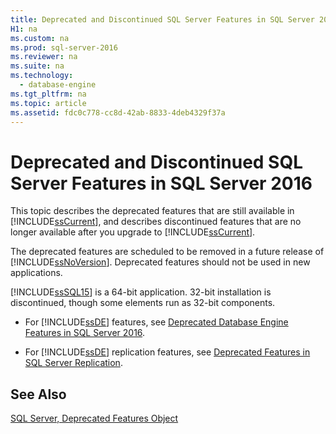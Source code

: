 ```yaml
---
title: Deprecated and Discontinued SQL Server Features in SQL Server 2016
H1: na
ms.custom: na
ms.prod: sql-server-2016
ms.reviewer: na
ms.suite: na
ms.technology: 
  - database-engine
ms.tgt_pltfrm: na
ms.topic: article
ms.assetid: fdc0c778-cc8d-42ab-8833-4deb4329f37a
---
```

# Deprecated and Discontinued SQL Server Features in SQL Server 2016
  This topic describes the deprecated features that are still available in [!INCLUDE[ssCurrent](../../Topics/TopicNameContainA/includes/ssCurrent_md.md)], and describes discontinued features that are no longer available after you upgrade to [!INCLUDE[ssCurrent](../../Topics/TopicNameContainA/includes/ssCurrent_md.md)].  
  
 The deprecated features are scheduled to be removed in a future release of [!INCLUDE[ssNoVersion](../../Topics/TopicNameContainA/includes/ssNoVersion_md.md)]. Deprecated features should not be used in new applications.  
  
 [!INCLUDE[ssSQL15](../../Topics/TopicNameContainA/includes/ssSQL15_md.md)] is a 64-bit application. 32-bit installation is discontinued, though some elements run as 32-bit components.  
  
-   For [!INCLUDE[ssDE](../../Topics/TopicNameContainA/includes/ssDE_md.md)] features, see [Deprecated Database Engine Features in SQL Server 2016](../../Topics/TopicNameNotContainA/Deprecated-Database-Engine-Features-in-SQL-Server-2016.md).  
  
-   For [!INCLUDE[ssDE](../../Topics/TopicNameContainA/includes/ssDE_md.md)] replication features, see [Deprecated Features in SQL Server Replication](../../Topics/TopicNameNotContainA/Deprecated-Features-in-SQL-Server-Replication.md).  
  
## See Also  
 [SQL Server, Deprecated Features Object](../../Topics/TopicNameNotContainA/SQL-Server--Deprecated-Features-Object.md)  
  
  